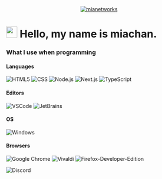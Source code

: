 <div align="center">
    <a href="https://mia4696.org">
        <img src="https://cdn.mia4696.org" alt="mianetworks">
        </a>
</div>


<h1><img src="https://cdn.discordapp.com/emojis/861062999330521108.gif" width="30"/> Hello, my name is miachan.</h1>
<h3>What I use when programming</h3>
<h4>Languages</h4>
<p>
    <img alt="HTML5" src="https://img.shields.io/badge/html5-%23E34F26.svg?style=flat-square&logo=html5&logoColor=white" />
    <img alt="CSS" src="https://img.shields.io/badge/css3-%231572B6.svg?style=flat-square&logo=css3&logoColor=white" />
    <img alt="Node.js" src="https://img.shields.io/badge/node.js-6DA55F?style=flat-square&logo=node.js&logoColor=white" />
    <img alt="Next.js" src="https://img.shields.io/badge/next.js-6DA55F?style=flat-square&logo=next.js&logoColor=white" />
    <img alt="TypeScript" src="https://img.shields.io/badge/TypeScript-6DA55F?style=flat-square&logo=TypeScript&logoColor=white" />
</p>
<h4>Editors</h4>
    <p>
    <img alt="VSCode" src="https://img.shields.io/badge/Visual%20Studio%20Code-0078d7.svg?style=flat-square&logo=visual-studio-code&logoColor=white" />
    <img alt="JetBrains" src="https://img.shields.io/badge/JetBrains-0078d7.svg?style=flat-square&logo=jetbrains%logoColor=white" />
    </p>
<h4>OS</h4>
    <p>
    <img alt="Windows" src="https://img.shields.io/badge/Windows-0078D6?style=flat-square&logo=windows&logoColor=white" />
    </p>
<h4>Browsers</h4>
<p>
  <img alt="Google Chrome" src="https://img.shields.io/badge/Google%20Chrome-4285F4?style=flat-square&logo=GoogleChrome&logoColor=white" />
  <img alt="Vivaldi" src="https://img.shields.io/badge/Vivaldi-4285F4?style=flat-square&logo=Vivaldi&logoColor=white" />
  <img alt="Firefox-Developer-Edition" src="https://img.shields.io/badge/Firefox-FF7139?logo=Firefox&logoColor=white" />
</p>

<img alt="Discord" src="https://discord.c99.nl/widget/theme-1/1286548214883029074.png" />
